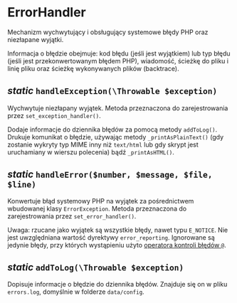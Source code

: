 ErrorHandler
===

Mechanizm wychwytujący i obsługujący systemowe błędy PHP oraz niezłapane wyjątki.

Informacja o błędzie obejmuje: kod błędu (jeśli jest wyjątkiem) lub typ błędu (jeśli jest przekonwertowanym błędem PHP), wiadomość, ścieżkę do pliku i linię pliku oraz ścieżkę wykonywanych plików (backtrace).

## *static* `handleException(\Throwable $exception)`

Wychwytuje niezłapany wyjątek. Metoda przeznaczona do zarejestrowania przez `set_exception_handler()`.

Dodaje informacje do dziennika błędów za pomocą metody `addToLog()`. Drukuje komunikat o błędzie, używając metody `_printAsPlainText()` (gdy zostanie wykryty typ MIME inny niż `text/html` lub gdy skrypt jest uruchamiany w wierszu polecenia) bądź `_printAsHTML()`.

## *static* `handleError($number, $message, $file, $line)`

Konwertuje błąd systemowy PHP na wyjątek za pośrednictwem wbudowanej klasy `ErrorException`. Metoda przeznaczona do zarejestrowania przez `set_error_handler()`.

Uwaga: rzucane jako wyjątek są wszystkie błędy, nawet typu `E_NOTICE`. Nie jest uwzględniana wartość dyrektywy `error_reporting`. Ignorowane są jedynie błędy, przy których wystąpieniu użyto [operatora kontroli błędów `@`](http://php.net/manual/en/language.operators.errorcontrol.php).

## *static* `addToLog(\Throwable $exception)`

Dopisuje informacje o błędzie do dziennika błędów. Znajduje się on w pliku `errors.log`, domyślnie w folderze `data/config`.